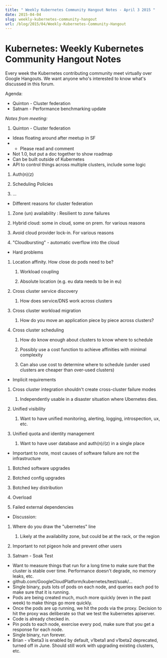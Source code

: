 ```yaml
---
title: " Weekly Kubernetes Community Hangout Notes - April 3 2015 "
date: 2015-04-04
slug: weekly-kubernetes-community-hangout
url: /blog/2015/04/Weekly-Kubernetes-Community-Hangout
---
```

# Kubernetes: Weekly Kubernetes Community Hangout Notes

Every week the Kubernetes contributing community meet virtually over Google Hangouts. We want anyone who's interested to know what's discussed in this forum.

Agenda:

* Quinton - Cluster federation
* Satnam - Performance benchmarking update

*Notes from meeting:*

1. Quinton - Cluster federation
* Ideas floating around after meetup in SF
* * Please read and comment
* Not 1.0, but put a doc together to show roadmap
* Can be built outside of Kubernetes
* API to control things across multiple clusters, include some logic

1. Auth(n)(z)

2. Scheduling Policies

3. …

* Different reasons for cluster federation

1. Zone (un) availability : Resilient to zone failures

2. Hybrid cloud: some in cloud, some on prem. for various reasons

3. Avoid cloud provider lock-in.  For various reasons

4. "Cloudbursting" - automatic overflow into the cloud
* Hard problems

1. Location affinity.  How close do pods need to be?

    1. Workload coupling

    2. Absolute location (e.g. eu data needs to be in eu)

2. Cross cluster service discovery

    1. How does service/DNS work across clusters

3. Cross cluster workload migration

    1. How do you move an application piece by piece across clusters?

4. Cross cluster scheduling

    1. How do know enough about clusters to know where to schedule

    2. Possibly use a cost function to achieve affinities with minimal complexity

    3. Can also use cost to determine where to schedule (under used clusters are cheaper than over-used clusters)

* Implicit requirements

1. Cross cluster integration shouldn't create cross-cluster failure modes

    1. Independently usable in a disaster situation where Ubernetes dies.

2. Unified visibility

    1. Want to have unified monitoring, alerting, logging, introspection, ux, etc.

3. Unified quota and identity management

    1. Want to have user database and auth(n)/(z) in a single place

* Important to note, most causes of software failure are not the infrastructure

1. Botched software upgrades

2. Botched config upgrades

3. Botched key distribution

4. Overload

5. Failed external dependencies

* Discussion:

1. Where do you draw the "ubernetes" line

    1. Likely at the availability zone, but could be at the rack, or the region

2. Important to not pigeon hole and prevent other users



2. Satnam - Soak Test
* Want to measure things that run for a long time to make sure that the cluster is stable over time.  Performance doesn't degrade, no memory leaks, etc.
* github.com/GoogleCloudPlatform/kubernetes/test/soak/…
* Single binary, puts lots of pods on each node, and queries each pod to make sure that it is running.
* Pods are being created much, much more quickly (even in the past week) to make things go more quickly.
* Once the pods are up running, we hit the pods via the proxy.  Decision to hit the proxy was deliberate so that we test the kubernetes apiserver.
* Code is already checked in.
* Pin pods to each node, exercise every pod, make sure that you get a response for each node.
* Single binary, run forever.
* Brian - v1beta3 is enabled by default, v1beta1 and v1beta2 deprecated, turned off  in June.  Should still work with upgrading existing clusters, etc.